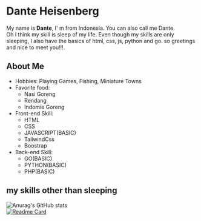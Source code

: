 <h1>Dante Heisenberg</h1>

<p>My name is <b>Dante</b>, I' m from Indonesia. You can also call me Dante.<br>
Oh I think my skill is sleep of my life. Even though my skills are only sleeping, I also have the basics of html, css, js, python and go. so greetings and nice to meet you!!!.<br>
</p>
<h2>About Me</h2>
<ul>
  <li>Hobbies: Playing Games, Fishing, Miniature Towns</li>
  <li>Favorite food:
      <ul>
        <li>Nasi Goreng</li>
        <li>Rendang</li>
        <li> Indomie Goreng</li>
      </ul>
  </li>
  <li>Front-end Skill:
    <ul>
      <li>HTML</li>
      <li>CSS</li>
      <li>JAVASCRIPT(BASIC)</li>
      <li>TailwindCss</li>
      <li>Boostrap</li>
    </ul>
  </li>
  <li>Back-end Skill: 
    <ul>
      <li>GO(BASIC)</li>
      <li>PYTHON(BASIC)</li>
      <li>PHP(BASIC)</li>
    </ul>
  </li>
</ul>
<h2>my skills other than sleeping</h2>


![Anurag's GitHub stats](https://github-readme-stats.vercel.app/api?username=dante-heisenberg&show_icons=true&theme=radical)<br>
[![Readme Card](https://github-readme-stats.vercel.app/api/pin/?username=dante-heisenberg&repo=css-3)](https://github.com/anuraghazra/github-readme-stats)
